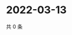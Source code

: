 # 2022-03-13

共 0 条

<!-- BEGIN WEIBO -->
<!-- 最后更新时间 Sun Mar 13 2022 18:01:19 GMT+0800 (China Standard Time) -->

<!-- END WEIBO -->
